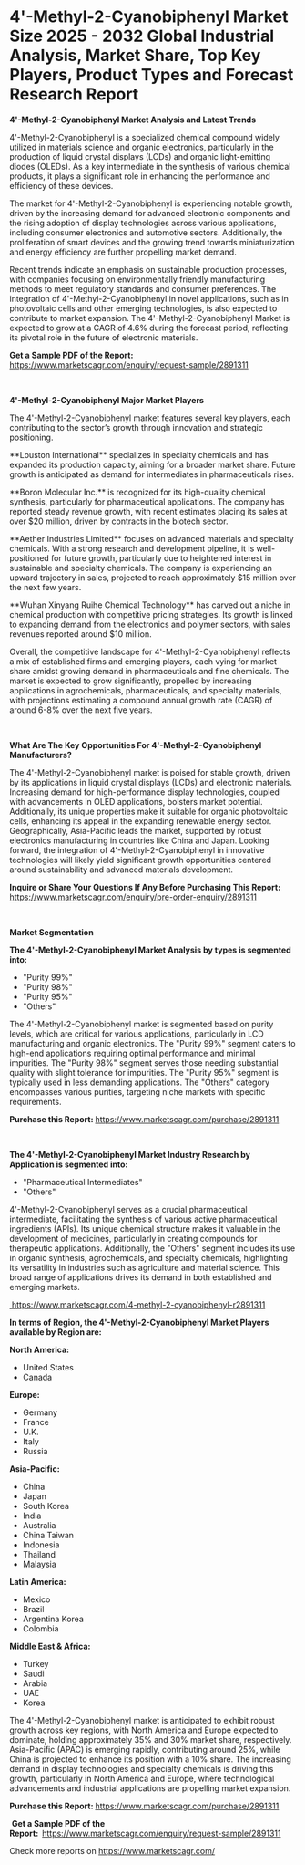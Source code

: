 <p><h1>4'-Methyl-2-Cyanobiphenyl Market Size 2025 - 2032 Global Industrial Analysis, Market Share, Top Key Players, Product Types and Forecast Research Report</h1></p><p><strong>4'-Methyl-2-Cyanobiphenyl Market Analysis and Latest Trends</strong></p>
<p><p>4'-Methyl-2-Cyanobiphenyl is a specialized chemical compound widely utilized in materials science and organic electronics, particularly in the production of liquid crystal displays (LCDs) and organic light-emitting diodes (OLEDs). As a key intermediate in the synthesis of various chemical products, it plays a significant role in enhancing the performance and efficiency of these devices.</p><p>The market for 4'-Methyl-2-Cyanobiphenyl is experiencing notable growth, driven by the increasing demand for advanced electronic components and the rising adoption of display technologies across various applications, including consumer electronics and automotive sectors. Additionally, the proliferation of smart devices and the growing trend towards miniaturization and energy efficiency are further propelling market demand.</p><p>Recent trends indicate an emphasis on sustainable production processes, with companies focusing on environmentally friendly manufacturing methods to meet regulatory standards and consumer preferences. The integration of 4'-Methyl-2-Cyanobiphenyl in novel applications, such as in photovoltaic cells and other emerging technologies, is also expected to contribute to market expansion. The 4'-Methyl-2-Cyanobiphenyl Market is expected to grow at a CAGR of 4.6% during the forecast period, reflecting its pivotal role in the future of electronic materials.</p></p>
<p><strong>Get a Sample PDF of the Report:&nbsp;</strong> <a href="https://www.marketscagr.com/enquiry/request-sample/2891311?utm_campaign=2942&utm_medium=2&utm_source=Github&utm_content=ia&utm_term=14032025&utm_id=4-methyl-2-cyanobiphenyl">https://www.marketscagr.com/enquiry/request-sample/2891311</a></p>
<p>&nbsp;</p>
<p><strong>4'-Methyl-2-Cyanobiphenyl Major Market Players</strong></p>
<p><p>The 4'-Methyl-2-Cyanobiphenyl market features several key players, each contributing to the sector’s growth through innovation and strategic positioning. </p><p>**Louston International** specializes in specialty chemicals and has expanded its production capacity, aiming for a broader market share. Future growth is anticipated as demand for intermediates in pharmaceuticals rises.</p><p>**Boron Molecular Inc.** is recognized for its high-quality chemical synthesis, particularly for pharmaceutical applications. The company has reported steady revenue growth, with recent estimates placing its sales at over $20 million, driven by contracts in the biotech sector.</p><p>**Aether Industries Limited** focuses on advanced materials and specialty chemicals. With a strong research and development pipeline, it is well-positioned for future growth, particularly due to heightened interest in sustainable and specialty chemicals. The company is experiencing an upward trajectory in sales, projected to reach approximately $15 million over the next few years.</p><p>**Wuhan Xinyang Ruihe Chemical Technology** has carved out a niche in chemical production with competitive pricing strategies. Its growth is linked to expanding demand from the electronics and polymer sectors, with sales revenues reported around $10 million.</p><p>Overall, the competitive landscape for 4'-Methyl-2-Cyanobiphenyl reflects a mix of established firms and emerging players, each vying for market share amidst growing demand in pharmaceuticals and fine chemicals. The market is expected to grow significantly, propelled by increasing applications in agrochemicals, pharmaceuticals, and specialty materials, with projections estimating a compound annual growth rate (CAGR) of around 6-8% over the next five years.</p></p>
<p>&nbsp;</p>
<p><strong>What Are The Key Opportunities For 4'-Methyl-2-Cyanobiphenyl Manufacturers?</strong></p>
<p><p>The 4'-Methyl-2-Cyanobiphenyl market is poised for stable growth, driven by its applications in liquid crystal displays (LCDs) and electronic materials. Increasing demand for high-performance display technologies, coupled with advancements in OLED applications, bolsters market potential. Additionally, its unique properties make it suitable for organic photovoltaic cells, enhancing its appeal in the expanding renewable energy sector. Geographically, Asia-Pacific leads the market, supported by robust electronics manufacturing in countries like China and Japan. Looking forward, the integration of 4'-Methyl-2-Cyanobiphenyl in innovative technologies will likely yield significant growth opportunities centered around sustainability and advanced materials development.</p></p>
<p><strong>Inquire or Share Your Questions If Any Before Purchasing This Report:</strong> <a href="https://www.marketscagr.com/enquiry/pre-order-enquiry/2891311?utm_campaign=2942&utm_medium=2&utm_source=Github&utm_content=ia&utm_term=14032025&utm_id=4-methyl-2-cyanobiphenyl">https://www.marketscagr.com/enquiry/pre-order-enquiry/2891311</a></p>
<p>&nbsp;</p>
<p><strong>Market Segmentation</strong></p>
<p><strong>The 4'-Methyl-2-Cyanobiphenyl Market Analysis by types is segmented into:</strong></p>
<p><ul><li>"Purity 99%"</li><li>"Purity 98%"</li><li>"Purity 95%"</li><li>"Others"</li></ul></p>
<p><p>The 4'-Methyl-2-Cyanobiphenyl market is segmented based on purity levels, which are critical for various applications, particularly in LCD manufacturing and organic electronics. The "Purity 99%" segment caters to high-end applications requiring optimal performance and minimal impurities. The "Purity 98%" segment serves those needing substantial quality with slight tolerance for impurities. The "Purity 95%" segment is typically used in less demanding applications. The "Others" category encompasses various purities, targeting niche markets with specific requirements.</p></p>
<p><strong>Purchase this Report:&nbsp;</strong><a href="https://www.marketscagr.com/purchase/2891311?utm_campaign=2942&utm_medium=2&utm_source=Github&utm_content=ia&utm_term=14032025&utm_id=4-methyl-2-cyanobiphenyl">https://www.marketscagr.com/purchase/2891311</a></p>
<p>&nbsp;</p>
<p><strong>The 4'-Methyl-2-Cyanobiphenyl Market Industry Research by Application is segmented into:</strong></p>
<p><ul><li>"Pharmaceutical Intermediates"</li><li>"Others"</li></ul></p>
<p><p>4'-Methyl-2-Cyanobiphenyl serves as a crucial pharmaceutical intermediate, facilitating the synthesis of various active pharmaceutical ingredients (APIs). Its unique chemical structure makes it valuable in the development of medicines, particularly in creating compounds for therapeutic applications. Additionally, the "Others" segment includes its use in organic synthesis, agrochemicals, and specialty chemicals, highlighting its versatility in industries such as agriculture and material science. This broad range of applications drives its demand in both established and emerging markets.</p></p>
<p><a href="https://www.marketscagr.com/4-methyl-2-cyanobiphenyl-r2891311?utm_campaign=2942&utm_medium=2&utm_source=Github&utm_content=ia&utm_term=14032025&utm_id=4-methyl-2-cyanobiphenyl">&nbsp;https://www.marketscagr.com/4-methyl-2-cyanobiphenyl-r2891311</a></p>
<p><strong>In terms of Region, the 4'-Methyl-2-Cyanobiphenyl Market Players available by Region are:</strong></p>
<p>
    <p> <strong> North America: </strong>
        <ul>
            <li>United States</li>
            <li>Canada</li>
        </ul>
        </p> 
    <p> <strong> Europe: </strong>
        <ul>
            <li>Germany</li>
            <li>France</li>
            <li>U.K.</li>
            <li>Italy</li>
            <li>Russia</li>
        </ul>
        </p> 
    <p> <strong> Asia-Pacific: </strong>
        <ul>
            <li>China</li>
            <li>Japan</li>
            <li>South Korea</li>
            <li>India</li>
            <li>Australia</li>
            <li>China Taiwan</li>
            <li>Indonesia</li>
            <li>Thailand</li>
            <li>Malaysia</li>
        </ul>
        </p> 
    <p> <strong> Latin America: </strong>
        <ul>
            <li>Mexico</li>
            <li>Brazil</li>
            <li>Argentina Korea</li>
            <li>Colombia</li>
        </ul>
        </p> 
    <p> <strong> Middle East & Africa: </strong>
        <ul>
            <li>Turkey</li>
            <li>Saudi</li>
            <li>Arabia</li>
            <li>UAE</li>
            <li>Korea</li>
        </ul>
    </p>
    </p>
<p><p>The 4'-Methyl-2-Cyanobiphenyl market is anticipated to exhibit robust growth across key regions, with North America and Europe expected to dominate, holding approximately 35% and 30% market share, respectively. Asia-Pacific (APAC) is emerging rapidly, contributing around 25%, while China is projected to enhance its position with a 10% share. The increasing demand in display technologies and specialty chemicals is driving this growth, particularly in North America and Europe, where technological advancements and industrial applications are propelling market expansion.</p></p>
<p><strong>Purchase this Report: </strong><a href="https://www.marketscagr.com/purchase/2891311?utm_campaign=2942&utm_medium=2&utm_source=Github&utm_content=ia&utm_term=14032025&utm_id=4-methyl-2-cyanobiphenyl">https://www.marketscagr.com/purchase/2891311</a></p>
<p>&nbsp;<strong>Get a Sample PDF of the Report:&nbsp;&nbsp;</strong><a href="https://www.marketscagr.com/enquiry/request-sample/2891311?utm_campaign=2942&utm_medium=2&utm_source=Github&utm_content=ia&utm_term=14032025&utm_id=4-methyl-2-cyanobiphenyl">https://www.marketscagr.com/enquiry/request-sample/2891311</a></p>
<p><strong></strong></p>
<p>Check more reports on <a href="https://www.marketscagr.com/?utm_campaign=2942&utm_medium=2&utm_source=Github&utm_content=ia&utm_term=14032025&utm_id=4-methyl-2-cyanobiphenyl">https://www.marketscagr.com/</a></p>
